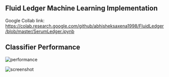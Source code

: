 ## Fluid Ledger Machine Learning Implementation

Google Collab link: https://colab.research.google.com/github/abhisheksaxena1998/FluidLedger/blob/master/SerumLedger.ipynb

## Classifier Performance

![performance](/Images/variationt.png)

![screenshot](/Images/variationte.png)
